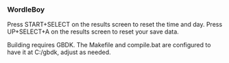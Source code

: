 ### WordleBoy

Press START+SELECT on the results screen to reset the time and day.
Press UP+SELECT+A on the results screen to reset your save data.

Building requires GBDK. The Makefile and compile.bat are configured to have it at C:/gbdk, adjust as needed.
